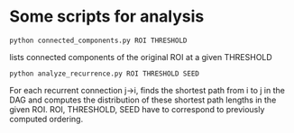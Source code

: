 # Some scripts for analysis


```
python connected_components.py ROI THRESHOLD
```
lists connected components of the original ROI at a given THRESHOLD

```
python analyze_recurrence.py ROI THRESHOLD SEED
```
For each recurrent connection j->i, finds the shortest path from i to j in the DAG and computes the distribution of these shortest path lengths in the given ROI. ROI, THRESHOLD, SEED have to correspond to previously computed ordering.


